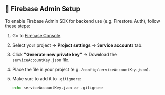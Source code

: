 ## 🔐 Firebase Admin Setup

To enable Firebase Admin SDK for backend use (e.g. Firestore, Auth), follow these steps:

1. Go to [Firebase Console](https://console.firebase.google.com/).
2. Select your project → **Project settings** → **Service accounts** tab.
3. Click **"Generate new private key"** → Download the `serviceAccountKey.json` file.
4. Place the file in your project (e.g. `/config/serviceAccountKey.json`).
5. Make sure to add it to `.gitignore`:

   ```bash
   echo serviceAccountKey.json >> .gitignore
   ```
